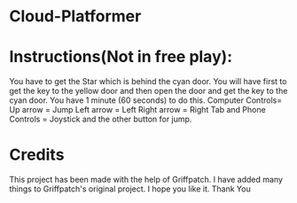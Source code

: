 # Cloud-Platformer
# Instructions(Not in free play):<br>
You have to get the Star which is behind the cyan door.
You will have first to get the key to the yellow door and then open the door and get the key to the cyan door. You have 1 minute (60 seconds) to do this.
Computer Controls=
Up arrow = Jump
Left arrow = Left
Right arrow = Right
Tab and Phone Controls = Joystick and the other button for jump.

# Credits
This project has been made with the help of Griffpatch.
I have added many things to Griffpatch's original project.
I hope you like it. Thank You
